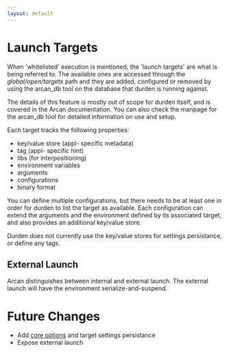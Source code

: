 ```yaml
---
layout: default
---
```


# Launch Targets

When 'whitelisted' execution is mentioned, the 'launch targets' are what is
being referred to. The available ones are accessed through the
<i>global/open/targets</i> path and they are added, configured or removed by
using the arcan\_db tool on the database that durden is running against.

The details of this feature is mostly out of scope for durden itself, and
is covered in the Arcan documentation. You can also check the manpage for
the arcan\_db tool for detailed information on use and setup.

Each target tracks the following properties:
 - key/value store (appl- specific metadata)
 - tag (appl- specific hint)
 - libs (for interpositioning)
 - environment variables
 - arguments
 - configurations
 - binary format

You can define multiple configurations, but there needs to be at least
one in order for durden to list the target as available. Each configuration
can extend the arguments and the environment defined by its associated target,
and also provides an additional key/value store.

Durden does not currently use the key/value stores for settings persistance, or
define any tags.

## External Launch

Arcan distinguishes between internal and external launch. The external launch
will have the environment serialize-and-suspend.

# Future Changes
- Add [core options](coreopt) and target settings persistance
- Expose external launch
